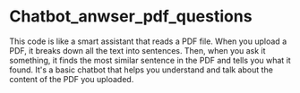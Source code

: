 # Chatbot_anwser_pdf_questions
This code is like a smart assistant that reads a PDF file. When you upload a PDF, it breaks down all the text into sentences. Then, when you ask it something, it finds the most similar sentence in the PDF and tells you what it found. It's a basic chatbot that helps you understand and talk about the content of the PDF you uploaded.
